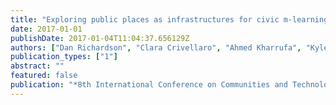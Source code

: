 ```yaml
---
title: "Exploring public places as infrastructures for civic m-learning"
date: 2017-01-01
publishDate: 2017-01-04T11:04:37.656129Z
authors: ["Dan Richardson", "Clara Crivellaro", "Ahmed Kharrufa", "Kyle Montague", "Patrick Olivier"]
publication_types: ["1"]
abstract: ""
featured: false
publication: "*8th International Conference on Communities and Technologies*"
---
```


